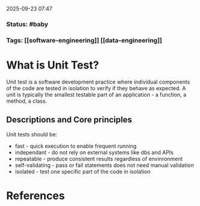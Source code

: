 2025-09-23 07:47

### Status:  #baby

### Tags: [[software-engineering]] [[data-engineering]]

# What is  Unit Test?

Unit test is a software development practice where individual components of the code are tested in isolation to verify if they behave as expected. A unit is typically the smallest testable part of an application - a function, a method, a class.


## Descriptions and Core principles

Unit tests should be:
- fast - quick execution to enable frequent running
- independant - do not rely on external systems like dbs and APIs
- repeatable - produce consistent results regardless of envinronment
- self-validating - pass or fail statements does not need manual validation
- isolated - test one specific part of the code in isolation







# References









